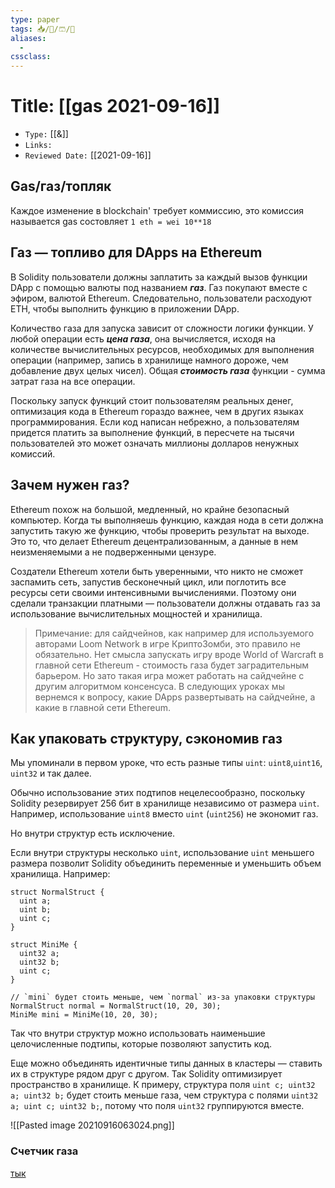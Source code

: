 ```yaml
---
type: paper
tags: 📥️/📜️/🩳/🗿
aliases:
  - 
cssclass: 
---
```




# Title: **[[gas 2021-09-16]]**
- `Type:` [[&]]
- `Links:`
- `Reviewed Date:` [[2021-09-16]]

## Gas/газ/топляк 

Каждое изменение в blockchain' требует коммиссию, это комиссия называется gas состовляет ```1 eth = wei 10**18```
## Газ — топливо для DApps на Ethereum

В Solidity пользователи должны заплатить за каждый вызов функции DApp с помощью валюты под названием **_газ_**. Газ покупают вместе с эфиром, валютой Ethereum. Следовательно, пользователи расходуют ETH, чтобы выполнить функцию в приложении DApp.

Количество газа для запуска зависит от сложности логики функции. У любой операции есть **_цена газа_**, она вычисляется, исходя на количестве вычислительных ресурсов, необходимых для выполнения операции (например, запись в хранилище намного дороже, чем добавление двух целых чисел). Общая **_стоимость газа_** функции - сумма затрат газа на все операции.

Поскольку запуск функций стоит пользователям реальных денег, оптимизация кода в Ethereum гораздо важнее, чем в других языках программирования. Если код написан небрежно, а пользователям придется платить за выполнение функций, в пересчете на тысячи пользователей это может означать миллионы долларов ненужных комиссий.

## Зачем нужен газ?

Ethereum похож на большой, медленный, но крайне безопасный компьютер. Когда ты выполняешь функцию, каждая нода в сети должна запустить такую же функцию, чтобы проверить результат на выходе. Это то, что делает Ethereum децентрализованным, а данные в нем неизменяемыми а не подверженными цензуре.

Создатели Ethereum хотели быть уверенными, что никто не сможет заспамить сеть, запустив бесконечный цикл, или поглотить все ресурсы сети своими интенсивными вычислениями. Поэтому они сделали транзакции платными — пользователи должны отдавать газ за использование вычислительных мощностей и хранилища.

> Примечание: для сайдчейнов, как например для используемого авторами Loom Network в игре КриптоЗомби, это правило не обязательно. Нет смысла запускать игру вроде World of Warcraft в главной сети Ethereum - стоимость газа будет заградительным барьером. Но зато такая игра может работать на сайдчейне с другим алгоритмом консенсуса. В следующих уроках мы вернемся к вопросу, какие DApps развертывать на сайдчейне, а какие в главной сети Ethereum.

## Как упаковать структуру, сэкономив газ

Мы упоминали в первом уроке, что есть разные типы `uint`: `uint8`,`uint16`, `uint32` и так далее.

Обычно использование этих подтипов нецелесообразно, поскольку Solidity резервирует 256 бит в хранилище независимо от размера `uint`. Например, использование `uint8` вместо `uint` (`uint256`) не экономит газ.

Но внутри структур есть исключение.

Если внутри структуры несколько `uint`, использование `uint` меньшего размера позволит Solidity объединить переменные и уменьшить объем хранилища. Например:

```
struct NormalStruct {
  uint a;
  uint b;
  uint c;
}

struct MiniMe {
  uint32 a;
  uint32 b;
  uint c;
}

// `mini` будет стоить меньше, чем `normal` из-за упаковки структуры
NormalStruct normal = NormalStruct(10, 20, 30);
MiniMe mini = MiniMe(10, 20, 30); 
```

Так что внутри структур можно использовать наименьшие целочисленные подтипы, которые позволяют запустить код.

Еще можно объединять идентичные типы данных в кластеры — ставить их в структуре рядом друг с другом. Так Solidity оптимизирует пространство в хранилище. К примеру, структура поля `uint c; uint32 a; uint32 b;` будет стоить меньше газа, чем структура с полями `uint32 a; uint c; uint32 b;`, потому что поля `uint32` группируются вместе.




![[Pasted image 20210916063024.png]]


### Счетчик газа 

[тык](https://ethgasstation.info/)